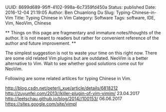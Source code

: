 UUID: 8699d689-95ff-4102-998a-6c7359fd450a
Status: published
Date: 2016-12-04 21:19:05
Author: Ben Chuanlong Du
Slug: Typing-Chinese-in-Vim
Title: Typing Chinese in Vim
Category: Software
Tags: software, IDE, Vim, NeoVim, Chinese

**
Things on this page are
fragmentary and immature notes/thoughts of the author.
It is not meant to readers
but rather for convenient reference of the author and future improvement.
**

The simplest suggestion is not to waste your time on this right now.
There are some old related Vim plugins but are outdated.
NeoVim is a better alternative to Vim.
Wait to see whether good solutions come out for NeoVim.

Following are some related artilces for typing Chinese in Vim. 

http://blog.csdn.net/peterli_xue/article/details/6818212
http://zuyunfei.com/2013//killer-plugin-of-vim-vimim/ 23.04.2017
http://leetschau.github.io/blog/2014//100153/ 06.06.2017
https://sites.google.com/site/vimpl
